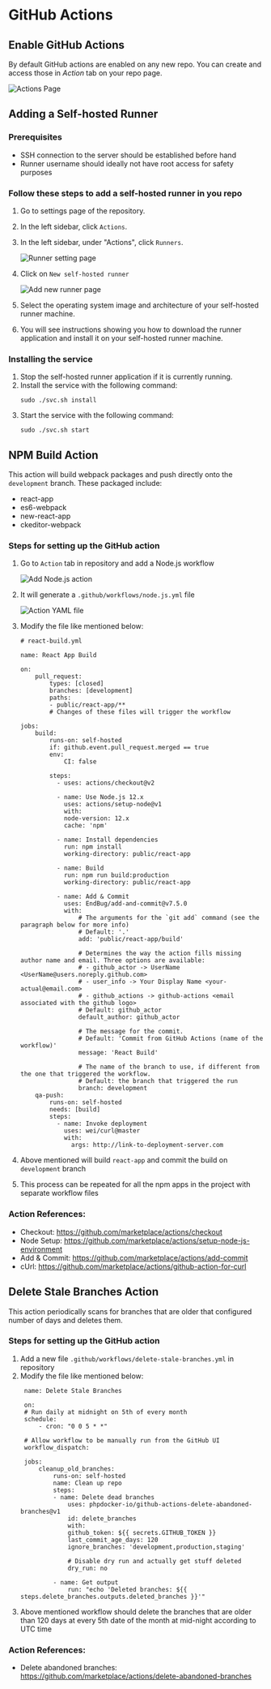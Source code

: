 # GitHub Actions

## Enable GitHub Actions

By default GitHub actions are enabled on any new repo. You can create and access those in *Action* tab on your repo page.

![Actions Page](img/action.png "Actions Page")

## Adding a Self-hosted Runner

### Prerequisites 
* SSH connection to the server should be established before hand
* Runner username should ideally not have root access for safety purposes


### Follow these steps to add a self-hosted runner in you repo

1. Go to settings page of the repository.
2. In the left sidebar, click `Actions`.
3. In the left sidebar, under "Actions", click `Runners`.

    ![Runner setting page](img/runner1.png "Runner setting page")

4. Click on `New self-hosted runner`

    ![Add new runner page](img/runner2.png "Add new runner page")

5. Select the operating system image and architecture of your self-hosted runner machine.
6. You will see instructions showing you how to download the runner application and install it on your self-hosted runner machine.

### Installing the service

1. Stop the self-hosted runner application if it is currently running.
2. Install the service with the following command: 
    ```
    sudo ./svc.sh install
    ```
3. Start the service with the following command:
    ```
    sudo ./svc.sh start
    ```

## NPM Build Action

This action will build webpack packages and push directly onto the `development` branch. These packaged include:
* react-app
* es6-webpack
* new-react-app
* ckeditor-webpack

### Steps for setting up the GitHub action

1. Go to `Action` tab in repository and add a Node.js workflow

    ![Add Node.js action](img/npm-action1.png "Add Node.js action")

2. It will generate a `.github/workflows/node.js.yml` file

    ![Action YAML file](img/npm-action2.png "Action YAML File")

3. Modify the file like mentioned below:
    ```
    # react-build.yml

    name: React App Build

    on:
        pull_request:
            types: [closed]
            branches: [development]
            paths:
            - public/react-app/**
            # Changes of these files will trigger the workflow

    jobs:
        build:
            runs-on: self-hosted
            if: github.event.pull_request.merged == true
            env:
                CI: false

            steps:
              - uses: actions/checkout@v2

              - name: Use Node.js 12.x
                uses: actions/setup-node@v1
                with:
                node-version: 12.x
                cache: 'npm'

              - name: Install dependencies
                run: npm install
                working-directory: public/react-app

              - name: Build
                run: npm run build:production
                working-directory: public/react-app

              - name: Add & Commit
                uses: EndBug/add-and-commit@v7.5.0
                with:
                    # The arguments for the `git add` command (see the paragraph below for more info)
                    # Default: '.'
                    add: 'public/react-app/build'

                    # Determines the way the action fills missing author name and email. Three options are available:
                    # - github_actor -> UserName <UserName@users.noreply.github.com>
                    # - user_info -> Your Display Name <your-actual@email.com>
                    # - github_actions -> github-actions <email associated with the github logo>
                    # Default: github_actor
                    default_author: github_actor

                    # The message for the commit.
                    # Default: 'Commit from GitHub Actions (name of the workflow)'
                    message: 'React Build'

                    # The name of the branch to use, if different from the one that triggered the workflow.
                    # Default: the branch that triggered the run
                    branch: development
        qa-push:
            runs-on: self-hosted
            needs: [build]
            steps:
              - name: Invoke deployment
                uses: wei/curl@master
                with:
                  args: http://link-to-deployment-server.com

    ```

4. Above mentioned will build `react-app` and commit the build on `development` branch
5. This process can be repeated for all the npm apps in the project with separate workflow files

### Action References:
* Checkout: https://github.com/marketplace/actions/checkout
* Node Setup: https://github.com/marketplace/actions/setup-node-js-environment
* Add & Commit: https://github.com/marketplace/actions/add-commit
* cUrl: https://github.com/marketplace/actions/github-action-for-curl

## Delete Stale Branches Action

This action periodically scans for branches that are older that configured number of days and deletes them.

### Steps for setting up the GitHub action

1. Add a new file `.github/workflows/delete-stale-branches.yml` in repository
2. Modify the file like mentioned below:
   ```  
    name: Delete Stale Branches

    on:
    # Run daily at midnight on 5th of every month
    schedule:
        - cron: "0 0 5 * *"

    # Allow workflow to be manually run from the GitHub UI
    workflow_dispatch:

    jobs:
        cleanup_old_branches:
            runs-on: self-hosted
            name: Clean up repo
            steps:
            - name: Delete dead branches
                uses: phpdocker-io/github-actions-delete-abandoned-branches@v1
                id: delete_branches
                with:
                github_token: ${{ secrets.GITHUB_TOKEN }}
                last_commit_age_days: 120
                ignore_branches: 'development,production,staging'

                # Disable dry run and actually get stuff deleted
                dry_run: no

            - name: Get output
                run: "echo 'Deleted branches: ${{ steps.delete_branches.outputs.deleted_branches }}'"
   ```
3. Above mentioned workflow should delete the branches that are older than 120 days at every 5th date of the month at mid-night according to UTC time

### Action References:
* Delete abandoned branches: https://github.com/marketplace/actions/delete-abandoned-branches